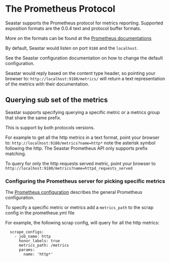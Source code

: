# The Prometheus Protocol

Seastar supports the Prometheus protocol for metrics reporting.
Supported exposition formats are the 0.0.4 text and protocol buffer formats.

More on the formats can be found at the [Prometheus documentations](https://prometheus.io/docs/instrumenting/exposition_formats/)

By default, Seastar would listen on port `9180` and the `localhost`.

See the Seastar configuration documentation on how to change the default configuration.

Seastar would reply based on the content type header, so pointing your browser to:
`http://localhost:9180/metrics/` will return a text representation of the metrics with their documentation.

## Querying sub set of the metrics
Seastar supports specifying querying a specific metric or a metrics group that share the same prefix.

This is support by both protocols versions.

For example to get all the http metrics in a text format, point your browser to:
`http://localhost:9180/metrics?name=http*` note the asterisk symbol following the http. The Seastar Prometheus API only supports prefix matching.

To query for only the http requests served metric, point your browser to `http://localhost:9180/metrics?name=httpd_requests_served`

### Configuring the Prometheus server for picking specific metrics
The [Prometheus configuration](https://prometheus.io/docs/prometheus/1.8/configuration/configuration/) describes the general Prometheus configuration.

To specify a specific metric or metrics add a `metrics_path` to the scrap config in the prometheue.yml file

For example, the following scrap config, will query for all the http metrics:

```
  scrape_configs:
    - job_name: http
      honor_labels: true
      metrics_path: /metrics
      params:
        name: 'http*'
``` 

